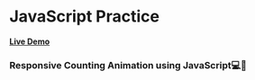 # JavaScript Practice 
**[Live Demo](https://js-counting-animation-practice.netlify.app/)**
### **Responsive Counting Animation using JavaScript💻🔰**


